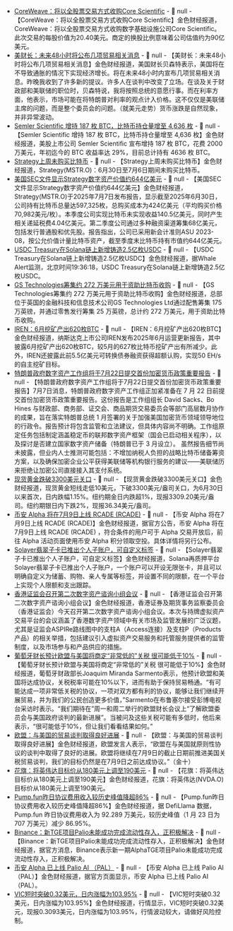 - [CoreWeave：将以全股票交易方式收购Core Scientific]() - 📰 null - 【CoreWeave：将以全股票交易方式收购Core Scientific】金色财经报道，CoreWeave：将以全股票交易方式收购数字基础设施公司Core Scientific。此次交易的每股价值为20.40美元。商定的换股比例意味着公司估值约为90亿美元。
- [美财长：未来48小时将公布几项贸易相关消息]() - 📰 null - 【美财长：未来48小时将公布几项贸易相关消息】金色财经报道，美国财长贝森特表示，美国将在不导致通胀的情况下实现经济增长。将在未来48小时内宣布几项贸易相关消息。昨晚我收到了许多新的提议。许多人在谈判中改变了立场。在谈及关于财政部和美联储的职位时，贝森特说，我将按照总统的意愿行事。而在利率方面，他表示，市场可能在将特朗普对利率的观点计入价格。这不仅仅是美联储主席的问题，而是整个委员会的问题。（就美元走势）货币涨跌是自然现象，并非异常波动。
- [Semler Scientific 增持 187 枚 BTC，比特币持仓量增至 4,636 枚](https://x.com/saylor/status/1942196170895262095) - 📰 null - 【Semler Scientific 增持 187 枚 BTC，比特币持仓量增至 4,636 枚】金色财经报道，美股上市公司 Semler Scientific 宣布增持 187 枚 BTC，花费 2000 万美元，年初迄今的 BTC 收益率达 29%，目前总计持有 4636 枚 BTC。
- [Strategy上周未购买比特币]() - 📰 null - 【Strategy上周未购买比特币】金色财经报道，Strategy(MSTR.O)：6月30日至7月6日期间未购买比特币。
- [美国SEC文件显示Strategy数字资产价值约644亿美元]() - 📰 null - 【美国SEC文件显示Strategy数字资产价值约644亿美元】金色财经报道，Strategy(MSTR.O)于2025年7月7日发布报告，显示截至2025年6月30日，公司持有比特币总量达597,325枚，总购买成本为424亿美元（平均购买价格70,982美元/枚）。本季度公司实现比特币未实现收益140.5亿美元，同时产生相关递延税费4.04亿美元。第二季度公司通过多种融资渠道筹集68亿美元，包括发行普通股和优先股。报告指出，公司已采用新会计准则ASU 2023-08，按公允价值计量比特币资产，截至季度末比特币持有市值约644亿美元。
- [USDC Treasury在Solana链上新增铸造2.5亿枚USDC](https://whale-alert.io/transaction/solana/3XxpKo9HRhCoLrriF1s59sgfEH7k9Hg9Toq3o3PCCzt4YTsArDRg5npDS6BwCHwhSV97fYzLKJEYhRYHPMLARspr) - 📰 null - 【USDC Treasury在Solana链上新增铸造2.5亿枚USDC】金色财经报道，据Whale Alert监测，北京时间19:36:18，USDC Treasury在Solana链上新增铸造2.5亿枚USDC。
- [GS Technologies筹集约 272 万美元用于资助比特币收购](https://x.com/BitcoinNewsCom/status/1942184067425808700) - 📰 null - 【GS Technologies筹集约 272 万美元用于资助比特币收购】金色财经报道，总部位于英国的金融科技和信息技术公司GS Technologies Ltd通过配售筹集 175 万英镑，并通过零售发行筹集 25 万英镑，总计约 272 万美元，用于资助比特币收购。
- [IREN：6月挖矿产出620枚BTC](https://www.globenewswire.com/news-release/2025/07/07/3110921/0/en/IREN-June-2025-Monthly-Update.html) - 📰 null - 【IREN：6月挖矿产出620枚BTC】金色财经报道，纳斯达克上市公司IREN发布2025年6月运营更新报告，其中披露6月挖矿产出620枚BTC，较5月的627枚比特币挖矿产出有所减少。此外，IREN还披露此前5.5亿美元可转换债券融资获得超额认购，实现50 EH/s的自主挖矿目标。
- [特朗普政府数字资产工作组将于7月22日提交首份加密货币政策重要报告](https://www.cryptoinamerica.com/p/senate-turns-to-market-structure) - 📰 null - 【特朗普政府数字资产工作组将于7月22日提交首份加密货币政策重要报告】7月7日消息，特朗普政府数字资产工作组正加紧准备在 7 月 22 日前提交首份加密货币政策重要报告。这份报告是工作组组长 David Sacks、Bo Hines 与财政部、商务部、证交会、商品期货交易委员会等部门高层数月协作的成果，旨在落实特朗普总统 1 月签署的关于加强美国加密货币领域领导地位的行政令。报告预计将包含监管和立法建议，但具体内容尚不明确。工作组原定任务包括制定涵盖稳定币的联邦数字资产框架（国会已启动相关程序），以及探讨是否建立国家数字资产储备（特朗普已于 3 月设立）。 
虽然报告细节尚未披露，但业内人士推测可能包括：不增加纳税人负担的战略比特币储备筹资方案，以及确保加密企业公平获得美联储等机构银行服务的建议——美联储历来拒绝让加密公司直接接入其支付系统。
- [现货黄金跌破3300美元关口]() - 📰 null - 【现货黄金跌破3300美元关口】金色财经报道，现货黄金短线走低10美元，下破3300美元/盎司关口，为6月30日以来首次，日内跌幅1.15%。纽约期金日内跌超1%，现报3309.20美元/盎司。纽约期银日内下跌2%，现报36.34美元/盎司。
- [币安 Alpha 将在7月9日上线 RCADE (RCADE)]() - 📰 null - 【币安 Alpha 将在7月9日上线 RCADE (RCADE)】金色财经报道，据官方公告，币安 Alpha 将在7月9日上线 RCADE (RCADE) ，符合条件的用户可于 Alpha 交易开放后，前往 Alpha 活动页面使用币安 Alpha 积分领取空投。具体详情将另行公布。
- [Solayer翡翠子卡已推出个人子账户，可自定义标签](https://x.com/solayer_labs/status/1938190596688253410) - 📰 null - 【Solayer翡翠子卡已推出个人子账户，可自定义标签】金色财经报道，Solana再质押平台Solayer翡翠子卡已推出个人子账户，一个账户可以开设无限张卡，并且可以明确自定义为储蓄、购物、亲人专属等标签，并设置不同的限额，在一个平台上实现个人限额和支出跟踪。
- [香港证监会召开第二次数字资产谘询小组会议]() - 📰 null - 【香港证监会召开第二次数字资产谘询小组会议】金色财经报道，香港证券及期货事务监察委员会（香港证监会）今天召开第二次数字资产谘询小组会议。本次与持牌虚拟资产交易平台的会议涵盖了香港数字资产领域中有关市场及监管发展的广泛议题，尤其是证监会ASPIRe路线图中的支柱A（Access连接）及支柱P（Products产品）的相关举措，包括建议引入虚拟资产交易服务和托管服务提供者的监管制度，以及市场参与和产品供应的措施。
- [葡萄牙财长预计欧盟与美国将商定“非常低的”关税 很可能低于10%]() - 📰 null - 【葡萄牙财长预计欧盟与美国将商定“非常低的”关税 很可能低于10%】金色财经报道，葡萄牙财政部长Joaquim Miranda Sarmento表示，他预计欧盟和美国将达成协议，关税税率可能在10%以下，进而有助于保持贸易畅通。“有可能达成一项非常低关税的协议，一项对双方都有利的协议，能够让我们继续开展贸易，并为我们的公民创造更多价值，”Sarmento在布鲁塞尔接受彭博电视台采访时表示。“我们期待在”周一和周二举行的欧盟财长会议上“了解欧盟委员会与美国政府谈判的最新进展”。当被问及这些关税可能有多低时，他后来表示，“很可能低于10%，但让我们看看结果如何。”
- [欧盟：与美国的贸易谈判取得良好进展]() - 📰 null - 【欧盟：与美国的贸易谈判取得良好进展】金色财经报道，欧盟发言人表示，“欧盟在与美国就原则性协议的谈判中取得了良好的进展。欧盟将继续在7月9日的截止日期前推进美国关税贸易谈判，我们的目标仍然是在7月9日之前达成协议。”（金十）
- [花旗：将英伟达目标价从180美元上调至190美元]() - 📰 null - 【花旗：将英伟达目标价从180美元上调至190美元】金色财经报道，花旗：将英伟达(NVDA.O)目标价从180美元上调至190美元。
- [Pump.fun昨日协议费用收入较历史峰值降超86%]() - 📰 null - 【Pump.fun昨日协议费用收入较历史峰值降超86%】金色财经报道，据 DefiLlama 数据，Pump.fun 昨日协议费用收入为 92.289 万美元，较历史峰值（1 月 23 日为 707 万美元）减少 86.95%。
- [Binance：新TGE项目Palio未能成功完成流动性存入，正积极解决]() - 📰 null - 【Binance：新TGE项目Palio未能成功完成流动性存入，正积极解决】金色财经报道，据官方消息，Binance表示新一期AlphaTGE项目Palio未能成功完成流动性存入，正积极解决。
- [币安 Alpha 已上线 Palio AI （PAL）]() - 📰 null - 【币安 Alpha 已上线 Palio AI （PAL）】金色财经报道，据官方页面显示，币安 Alpha 已上线 Palio AI （PAL）。
- [VIC短时突破0.32美元，日内涨幅为103.95%]() - 📰 null - 【VIC短时突破0.32美元，日内涨幅为103.95%】金色财经报道，行情显示，VIC短时突破0.32美元，现报0.3093美元，日内涨幅为103.95%，行情波动较大，请做好风险控制。
